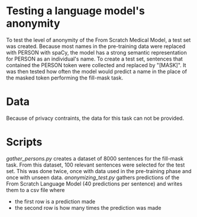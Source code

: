 # Testing a language model's anonymity
To test the level of anonymity of the From Scratch Medical Model, a test set was created.
Because most names in the pre-training data were replaced with PERSON with spaCy, the model has a strong semantic representation for PERSON as an individual's name.
To create a test set, sentences that contained the PERSON token were collected and replaced by "[MASK]". It was then tested how often the model would predict a name in the place of the masked token performing the fill-mask task.
  
# Data
Because of privacy contraints, the data for this task can not be provided.
  
# Scripts
_gather_persons.py_ creates a dataset of 8000 sentences for the fill-mask task. From this dataset, 100 relevant sentences were selected for the test set. 
This was done twice, once with data used in the pre-training phase and once with unseen data.
_anonymizing_test.py_ gathers predictions of the From Scratch Language Model (40 predictions per sentence) and writes them to a csv file where
- the first row is a prediction made
- the second row is how many times the prediction was made
  

